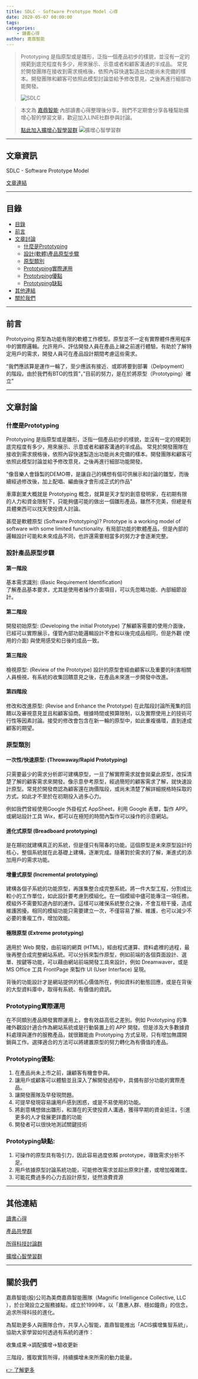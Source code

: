 ```yaml
---
title: SDLC - Software Prototype Model 心得
date: 2020-05-07 00:00:00
tags:
categories:
	- 讀書心得
author: 嘉鼎智能
---
```


>Prototyping 是指原型或是雛形，泛指一個產品初步的樣貌，並沒有一定的規範到底完程度有多少，用來展示、示意或者和顧客溝通的半成品。 常見於開發團隊在接收到需求規格後，依照內容快速製造出功能尚未完備的樣本。開發團隊和顧客可依照此模型討論並給予修改意見，之後再進行細部功能開發。
>
>![SDLC](/img/SDLC.png)

> 本文為 [嘉鼎智能](#關於我們) 內部讀書心得整理後分享，我們不定期會分享各種幫助擴增心智的學習文章，歡迎加入LINE社群參與討論。
>
> [點此加入擴增心智學習群](https://line.me/ti/g2/asPFU-0w4o9MIRSBdb4gtg)
> ![擴增心智學習群](/img/擴增心智學習群.jpg)

---
## 文章資訊
SDLC - Software Prototype Model

[文章連結](https://www.tutorialspoint.com/sdlc/sdlc_software_prototyping.htm)

---
## 目錄
- [目錄](#目錄)
- [前言](#前言)
- [文章討論](#文章討論)
	- [什麼是Prototyping](#什麼是Prototyping)
	- [設計(軟體)產品原型步驟](#設計產品原型步驟)
	- [原型類別](#原型類別)
	- [Prototyping實際運用](#Prototyping實際運用)
	- [Prototyping優點](#Prototyping優點)
	- [Prototyping缺點](#Prototyping缺點)
- [其他連結](#其他連結)
- [關於我們](#關於我們)

---
## 前言
Prototyping 原型為功能有限的軟體工作模型。原型並不一定有實際體件應用程序中的實際邏輯。允許用戶、評估開發人員在產品上線之前進行體驗。有助於了解特定用戶的需求，開發人員可在產品設計期間考慮這些需求。

“我們應該算是運作一輪了，至少應該有接近、或即將要到部署（Delpoyment）的階段。由於我們有BTO的性質”，”目前的努力，是在於將原型（Prototyping）確立”

---
## 文章討論

### 什麼是Prototyping
Prototyping 是指原型或是雛形，泛指一個產品初步的樣貌，並沒有一定的規範到底完程度有多少，用來展示、示意或者和顧客溝通的半成品。 常見於開發團隊在接收到需求規格後，依照內容快速製造出功能尚未完備的樣本。開發團隊和顧客可依照此模型討論並給予修改意見，之後再進行細部功能開發。

"像音樂人會錄製的DEMO帶，是讓自己的構想有個可供展示和討論的雛型，而後續經過修改後，加上配唱、編曲後才會形成正式的作品"

車庫創業大概就是 Prototyping 概念，就算是天才型的創意發明家，在初期有限的人力和資金限制下，只能夠儘可能的做出一個雛形產品，雖然不完美，但總是有具體東西可以找天使投資人討論。

甚麼是軟體原型 (Software Prototyping)?  Prototype is a working model of software with some limited functionality. 有局部功能的軟體產品，但是內部的邏輯設計可能和未來成品不同，也許還需要相當多的努力才會逐漸完整。

### 設計產品原型步驟

#### 第一階段
基本需求識別: (Basic Requirement Identification)  
了解產品基本要求，尤其是使用者操作介面項目，可以先忽略功能、內部細節設計。

#### 第二階段
開發初始原型: (Developing the initial Prototype)
了解顧客需要的使用介面後，已經可以實際展示，僅管內部功能邏輯設計不會和以後完成品相同，但是外觀 (使用的介面) 與使用感受和日後的成品一致。

#### 第三階段
檢視原型: (Review of the Prototype)
設計的原型會經由顧客以及重要的利害相關人員檢視，有系統的收集回饋意見之後，在產品未來進一步開發中改進。

#### 第四階段
修改和改進原型: (Revise and Enhance the Prototype) 
在此階段討論所蒐集的回饋以及審視意見並且和顧客協商。根據時間或預算限制，以及實際使用上的技術可行性等因素討論。接受的修改會包含在新一輪的原型中，如此重複循環，直到達成顧客的期望。

### 原型類別
#### 一次性/快速原型: (Throwaway/Rapid Prototyping)
只需要最少的需求分析即可建構原型，一旦了解實際需求就會拋棄此原型，改採清楚了解的顧客需求來開發。像示意參考原型，經過簡短的顧客需求了解，就快速設計原型。常見於開發商認為顧客還在詢價階段，或尚未清楚了解詳細規格時採取的方式。如此才不至於在初期投入過多心力。

例如我們曾經使用Google 外掛程式 AppSheet，利用 Google 表單，製作 APP。或網站設計工具 Wix，都可以在極短的時間內製作可以操作的示意網站。

#### 進化式原型 (Breadboard prototyping)
是在期初就建構真正的系統，但是僅只有陽春的功能。這個原型是未來原型設計的核心，整個系統就在此基礎上建構，逐漸完成。隨著對於需求的了解，漸進式的添加用戶的需求功能。 

#### 增量式原型 (Incremental prototyping)
建構各個子系統的功能原型，再匯集整合成完整系統。將一件大型工程，分割成比較小的工作單位，如此設計要考慮到模組化。在一個模組中儘可能專注一項任務，模組外不需要知道內部的運作。這樣可以確保系統整合之後，不會互相干擾，造成維護困擾。相同的模組功能只需要建立一次，不僅容易了解、維護，也可以減少不必要的重複工作，增加效能。

#### 極限原型 (Extreme prototyping)
適用於 Web 開發，由前端的網頁 (HTML)，經由程式運算、資料處裡的過程，最後再整合成完整網站系統。可以分拆來製作原型，例如前端的各個頁面設計、選單、按鍵等功能，可以藉由網站前端開發工具來設計，例如 Dreamwaver，或是 MS Office 工具 FrontPage 來製作 UI (User Interface) 呈現。

背後的功能設計才是網站提供的核心價值所在，例如資料的動態回應，或是在背後的大型資料庫中，取得有系統、有價值的資訊。

### Prototyping實際運用
在不同類別產品開發實際運用上，會有效益高低之差別。例如 Prototyping 的準確外觀設計適合作為網站系統或是行動裝置上的 APP 開發。但是涉及大多數據資料處理與運作的服務產品，就很難能由 Prototyping 方式呈現，只有增加無謂開銷與工作。選擇適合的方法可以將建置原型的努力轉化為有價值的產品。

### Prototyping優點: 
1. 在產品尚未上市之前，讓顧客有機會參與。
2. 讓用戶或顧客可以體驗並且深入了解開發過程中，具備有部分功能的實際產品。 
3. 讓開發團隊及早發現問題。
4. 可提早發現容易讓用戶感到困惑，或是不易使用的功能。
5. 將創意構想做出雛形，和潛在的天使投資人溝通，獲得早期的資金挹注，引進更多的人才發展更詳盡的功能
6. 開發者可以很快地測試關鍵技術

### Prototyping缺點: 
1. 可操作的原型具有吸引力，因此容易過度依賴 prototype，導致需求分析不足。
2. 用戶依據原型討論系統功能，可能修改需求並超出原來計畫，或增加複雜度。
3. 可能花費過多的心力去設計原型，徒然浪費資源

---
## 其他連結

[讀書心得](/categories/讀書心得)

[產品共學群](https://line.me/ti/g2/Dj4AkbdDsY6o4D_CdDUB6Q?utm_source=invitation&utm_medium=link_copy&utm_campaign=default)

[所得科技討論群](https://line.me/ti/g2/asPFU-0w4o9MIRSBdb4gtg?utm_source=invitation&utm_medium=link_copy&utm_campaign=default)

[擴增心智學習群](https://line.me/ti/g2/asPFU-0w4o9MIRSBdb4gtg?utm_source=invitation&utm_medium=link_copy&utm_campaign=default)


---
## 關於我們
嘉鼎智能(股)公司為美商嘉鼎智能團隊（Magnific Intelligence Collective, LLC ），於台灣設立之服務據點，成立於1999年，以「嘉惠人群、穩如鐘鼎」的信念，追求所得科技的進化。 

為幫助更多人與團隊合作，共享人心智能，嘉鼎智能推出「ACIS擴增集智系統」，協助大家學習如何透過有系統的運作：

 收集成果->調配擴增->驗收更新

三階段，獲取實質所得，持續擴增未來所需的動力能量。 

[👉 了解更多](https://act.magnific.biz)


